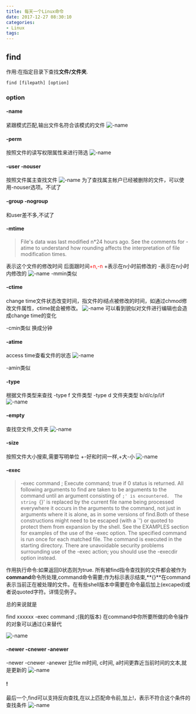 ```yaml
---
title: 每天一个Linux命令
date: 2017-12-27 08:30:10
categories: 
- Linux
tags:
---
```


## find
作用:在指定目录下查找**文件/文件夹**.
```shell
find [filepath] [option]
```
### option
#### -name
紧跟模式匹配,输出文件名符合该模式的文件
![-name](/uploads/每天一个Linux命令/find-name.png)
#### -perm
按照文件的读写权限属性来进行筛选
![-name](/uploads/每天一个Linux命令/find-perm.png)
#### -user -nouser
按照文件属主查找文件
![-name](/uploads/每天一个Linux命令/find-user.png)
为了查找属主帐户已经被删除的文件，可以使用-nouser选项。不试了

#### -group -nogroup
和user差不多,不试了
#### -mtime
>File's data was last modified n*24 hours ago.  See the comments for  -atime  to  understand how rounding affects the interpretation of file modification times.

表示这个文件的修改时间 后面跟时间<font color=red>+n,-n</font> 
+表示在n小时前修改的
-表示在n小时内修改的
![-name](/uploads/每天一个Linux命令/find-mtime.png)
-mmin类似

#### -ctime 
change time文件状态改变时间，指文件的i结点被修改的时间，如通过chmod修改文件属性，ctime就会被修改。
![-name](/uploads/每天一个Linux命令/find-ctime.png)
可以看到貌似对文件进行编辑也会造成change time的变化

-cmin类似 换成分钟

#### -atime
access time查看文件的状态 
![-name](/uploads/每天一个Linux命令/find-atime.png)

-amin类似

#### -type
根据文件类型来查找
-type f 文件类型
-type d 文件夹类型
b/d/c/p/l/f  
![-name](/uploads/每天一个Linux命令/find-type.png)

#### -empty
 查找空文件,文件夹
![-name](/uploads/每天一个Linux命令/find-empty.png)

#### -size
按照文件大小搜索,需要写明单位
+-好和时间一样,+大-小
![-name](/uploads/每天一个Linux命令/find-size.png)

#### -exec
>-exec command ;
Execute command; true if 0 status is returned.  All following arguments to find are taken to be arguments to the command until an argument consisting of `;' is encountered.  The string `{}' is replaced by the current file name being processed everywhere it occurs in the arguments to the command, not just in arguments where it is alone, as in some  versions  of  find.Both  of these constructions might need to be escaped (with a `\') or quoted to protect them from expansion by the shell.  See the EXAMPLES section for examples of the use of the -exec option.  The specified command is run once for each matched file.  The command is executed in the starting directory.   There are unavoidable security problems surrounding use  of  the -exec action; you should use the -execdir option instead.

作用执行命令:如果返回0状态则为true.
所有被find指令查找到的文件都会被作为**command**命令所处理,command命令需要;作为标示表示结束,**{}**在command表示当前正在被处理的文件。在有些shell版本中需要在命令最后加上\(excaped)或者说quoted字符。详情见例子。

总的来说就是

find xxxxxx -exec command \;(我的版本)
在command中你所要所做的命令操作的对象可以通过{}来替代

![-name](/uploads/每天一个Linux命令/find-exec.png)

#### -newer -cnewer -anewer
-newer -cnewer -anewer <file>
比file m时间, c时间, a时间更靠近当前时间的文本,就是更新的
![-name](/uploads/每天一个Linux命令/find-newer.png)


#### !
最后一个,find可以支持反向查找,在以上匹配命令前,加上!，表示不符合这个条件的查找条件
![-name](/uploads/每天一个Linux命令/find-!.png)
